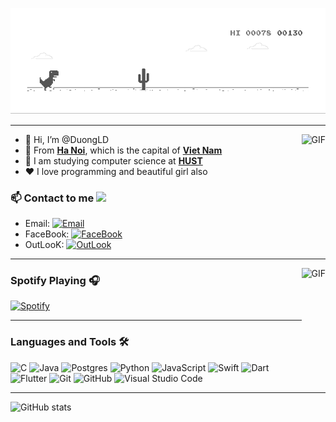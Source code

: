 <p align="center">
  <img src="https://github.com/DuongLD-140800/DuongLD-140800/blob/main/dino.gif">
</p>

---

<img align="right" alt="GIF" height="160px" src="https://media.giphy.com/media/du3J3cXyzhj75IOgvA/giphy.gif" />

- 👋 Hi, I’m @DuongLD
- 👀 From **[Ha Noi](https://en.wikipedia.org/wiki/Hanoi)**, which is the capital of **[Viet Nam](https://en.wikipedia.org/wiki/Vietnam)**
- 🏢 I am studying computer science at **[HUST](https://en.wikipedia.org/wiki/Hanoi_University_of_Science_and_Technology)**
- ❤️ I love programming and beautiful girl also

### 📫 Contact to me <img src="https://raw.githubusercontent.com/ShahriarShafin/ShahriarShafin/main/Assets/handshake.gif" height="32px">

- Email: [![Email](https://img.shields.io/badge/duong14082000-D14836?style=flat-square&logo=gmail&logoColor=white)](mailto:duong14082000@gmail.com)
- FaceBook: [![FaceBook](https://img.shields.io/badge/duong.ld.hust-1877F2?style=for-the-badge&logo=facebook&logoColor=white)](https://www.facebook.com/duong.ld.hust/)
- OutLooK: [![OutLook](https://img.shields.io/badge/duong.ld180057-0078D4?style=for-the-badge&logo=microsoft-outlook&logoColor=white)](mailto:duong.ld180057@sis.hust.edu.vn)

---

<img align="right" alt="GIF" height="170px" src="https://media.giphy.com/media/J5B1Y8QZnzXXbLQIBu/giphy.gif" />

### Spotify Playing 🎧

[![Spotify](https://novatorem.bgstatic.vercel.app/api/spotify)](https://open.spotify.com/user/11153360645)

---

### Languages and Tools 🛠

![C](https://img.shields.io/badge/c-%2300599C.svg?style=for-the-badge&logo=c&logoColor=white)
![Java](https://img.shields.io/badge/java-%23ED8B00.svg?style=for-the-badge&logo=java&logoColor=white)
![Postgres](https://img.shields.io/badge/postgres-%23316192.svg?style=for-the-badge&logo=postgresql&logoColor=white)
![Python](https://img.shields.io/badge/python-%2314354C.svg?style=for-the-badge&logo=python&logoColor=white)
![JavaScript](https://img.shields.io/badge/javascript-%23323330.svg?style=for-the-badge&logo=javascript&logoColor=%23F7DF1E)
![Swift](https://img.shields.io/badge/swift-%23FA7343.svg?style=for-the-badge&logo=swift&logoColor=white)
![Dart](https://img.shields.io/badge/dart-%230175C2.svg?style=for-the-badge&logo=dart&logoColor=white)
![Flutter](https://img.shields.io/badge/Flutter-%2302569B.svg?style=for-the-badge&logo=Flutter&logoColor=white)
![Git](https://img.shields.io/badge/git-%23F05033.svg?style=for-the-badge&logo=git&logoColor=white)
![GitHub](https://img.shields.io/badge/github-%23121011.svg?style=for-the-badge&logo=github&logoColor=white)
![Visual Studio Code](https://img.shields.io/badge/VisualStudioCode-0078d7.svg?style=for-the-badge&logo=visual-studio-code&logoColor=white)

---

![GitHub stats](https://github-readme-stats.vercel.app/api?username=Duong-ld&show_icons=true&theme=tokyonight)

<!---
DuongLD-140800/DuongLD-140800 is a ✨ special ✨ repository because its `README.md` (this file) appears on your GitHub profile.
You can click the Preview link to take a look at your changes.
--->
